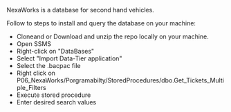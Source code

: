 NexaWorks is a database for second hand vehicles.

Follow to steps to install and query the database on your machine: 

-  Cloneand or Download and unzip the repo locally on your machine.
-  Open SSMS
-  Right-click on "DataBases"
-  Select "Import Data-Tier application"
-  Select the .bacpac file
-  Right click on P06_NexaWorks/Porgramabilty/StoredProcedures/dbo.Get_Tickets_Multiple_Filters
-  Execute stored procedure
-  Enter desired search values

